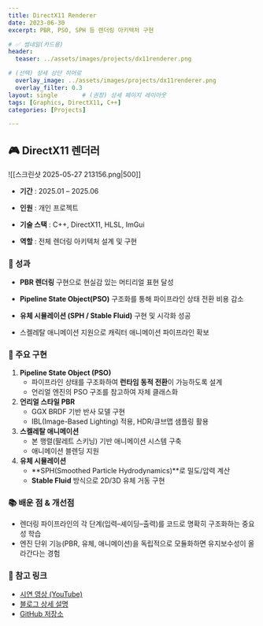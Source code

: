 ```yaml
---
title: DirectX11 Renderer
date: 2023-06-30
excerpt: PBR, PSO, SPH 등 렌더링 아키텍처 구현

# ✅ 썸네일(카드용)
header:
  teaser: ../assets/images/projects/dx11renderer.png

# (선택) 상세 상단 히어로
  overlay_image: ../assets/images/projects/dx11renderer.png
  overlay_filter: 0.3
layout: single       # (권장) 상세 페이지 레이아웃
tags: [Graphics, DirectX11, C++]
categories: [Projects]

---
```


## 🎮 DirectX11 렌더러

![[스크린샷 2025-05-27 213156.png|500]]

- **기간** : 2025.01 – 2025.06
    
- **인원** : 개인 프로젝트
    
- **기술 스택** : C++, DirectX11, HLSL, ImGui
    
- **역할** : 전체 렌더링 아키텍처 설계 및 구현
    

### 🎯 성과

- **PBR 렌더링** 구현으로 현실감 있는 머티리얼 표현 달성
    
- **Pipeline State Object(PSO)** 구조화를 통해 파이프라인 상태 전환 비용 감소
    
- **유체 시뮬레이션 (SPH / Stable Fluid)** 구현 및 시각화 성공
    
- 스켈레탈 애니메이션 지원으로 캐릭터 애니메이션 파이프라인 확보
    

### 🔑 주요 구현

1. **Pipeline State Object (PSO)**
    - 파이프라인 상태를 구조화하여 **런타임 동적 전환**이 가능하도록 설계
    - 언리얼 엔진의 PSO 구조를 참고하여 자체 클래스화
2. **언리얼 스타일 PBR**
    - GGX BRDF 기반 반사 모델 구현
    - IBL(Image-Based Lighting) 적용, HDR/큐브맵 샘플링 활용
3. **스켈레탈 애니메이션**    
    - 본 행렬(팔레트 스키닝) 기반 애니메이션 시스템 구축
    - 애니메이션 블렌딩 지원
4. **유체 시뮬레이션**
    - **SPH(Smoothed Particle Hydrodynamics)**로 밀도/압력 계산
    - **Stable Fluid** 방식으로 2D/3D 유체 거동 구현

### 📚 배운 점 & 개선점

- 렌더링 파이프라인의 각 단계(입력–셰이딩–출력)를 코드로 명확히 구조화하는 중요성 학습
- 엔진 단위 기능(PBR, 유체, 애니메이션)을 독립적으로 모듈화하면 유지보수성이 올라간다는 경험

### 🔗 참고 링크

- [시연 영상 (YouTube)](https://youtu.be/rK0AfXBWJ7o)
- [블로그 상세 설명](https://blog.naver.com/tjdwn0802/223865556039)
- [GitHub 저장소](https://github.com/)
